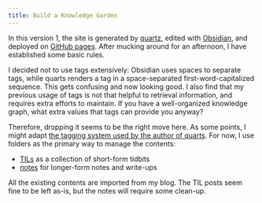 ```yaml
---
title: Build a Knowledge Garden
---
```


In this version 1, the site is generated by [quartz](https://github.com/jackyzha0/quartz), edited with [Obsidian](https://obsidian.md/), and deployed on [GitHub pages](https://ziyunli.github.io/quartz/). After mucking around for an afternoon, I have established some basic rules.

I decided not to use tags extensively: Obsidian uses spaces to separate tags, while quarts renders a tag in a space-separated first-word-capitalized sequence. This gets confusing and now looking good. I also find that my previous usage of tags is not that helpful to retrieval information, and requires extra efforts to maintain. If you have a well-organized knowledge graph, what extra values that tags can provide you anyway? 

Therefore, dropping it seems to be the right move here. As some points, I might adapt [the tagging system used by the author of quarts](https://jzhao.xyz/tags/). For now, I use folders as the primary way to manage the contents:
- [TILs](/TILs) as a collection of short-form tidbits
- [notes](/notes) for longer-form notes and write-ups

All the existing contents are imported from my blog. The TIL posts seem fine to be left as-is, but the notes will require some clean-up. 
